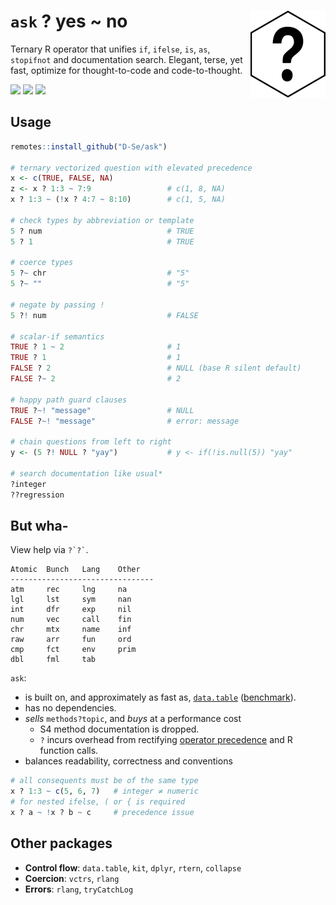 # `ask` ? yes ~ no <img src="man/figures/logo.png" align="right" height="139" alt="" />
Ternary R operator that unifies `if`, `ifelse`, `is`,
`as`, `stopifnot` and documentation search. Elegant, terse, yet fast, optimize for thought-to-code and code-to-thought.

<!-- badges: start -->
[![](https://img.shields.io/badge/lifecycle-experimental-orange.svg)](https://lifecycle.r-lib.org/articles/stages.html#experimental)
[![](https://codecov.io/gh/D-Se/ask/branch/main/graph/badge.svg)](https://app.codecov.io/gh/D-Se/ask?branch=main)
[![](https://img.shields.io/github/languages/code-size/D-Se/ask.svg)](https://github.com/D-Se/ask)
<!-- badges: end -->

## Usage
```r
remotes::install_github("D-Se/ask")

# ternary vectorized question with elevated precedence
x <- c(TRUE, FALSE, NA)
z <- x ? 1:3 ~ 7:9                 # c(1, 8, NA)
x ? 1:3 ~ (!x ? 4:7 ~ 8:10)        # c(1, 5, NA)

# check types by abbreviation or template
5 ? num                            # TRUE
5 ? 1                              # TRUE

# coerce types
5 ?~ chr                           # "5"
5 ?~ ""                            # "5"

# negate by passing !
5 ?! num                           # FALSE

# scalar-if semantics
TRUE ? 1 ~ 2                       # 1
TRUE ? 1                           # 1
FALSE ? 2                          # NULL (base R silent default)
FALSE ?~ 2                         # 2

# happy path guard clauses
TRUE ?~! "message"                 # NULL
FALSE ?~! "message"                # error: message

# chain questions from left to right
y <- (5 ?! NULL ? "yay")           # y <- if(!is.null(5)) "yay"

# search documentation like usual*
?integer
??regression
```

## But wha-
View help via ``` ?`?` ```.
```
Atomic	Bunch	Lang	Other
--------------------------------
atm	    rec	    lng	    na
lgl	    lst	    sym	    nan
int	    dfr	    exp	    nil
num	    vec	    call    fin
chr	    mtx	    name    inf
raw	    arr	    fun	    ord
cmp	    fct	    env	    prim
dbl	    fml	    tab	    
```

`ask`:
* is built on, and approximately as fast as, [`data.table`] ([benchmark]).
* has no dependencies.
* *sells* `methods?topic`, and *buys* at a performance cost
    * S4 method documentation is dropped.
    * `?` incurs overhead from rectifying [operator precedence] and R function calls.
* balances readability, correctness and conventions

```r
# all consequents must be of the same type
x ? 1:3 ~ c(5, 6, 7)   # integer ≠ numeric
# for nested ifelse, ( or { is required
x ? a ~ !x ? b ~ c     # precedence issue
```

## Other packages

* **Control flow**: `data.table`, `kit`, `dplyr`, `rtern`, `collapse`
* **Coercion**: `vctrs`, `rlang`
* **Errors**: `rlang`, `tryCatchLog`

[operator precedence]: https://stat.ethz.ch/R-manual/R-devel/library/base/html/Syntax.html
[benchmark]: https://github.com/D-Se/ask/tree/f73fdbe8f209a538866cedc99eb36c081d2fdc42/inst/benchmarks
[`data.table`]:https://github.com/Rdatatable/data.table/tree/master